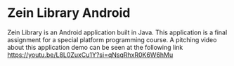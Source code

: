# Zein Library Android

Zein Library is an Android application built in Java. This application is a final assignment for a special platform programming course. A pitching video about this application demo can be seen at the following link https://youtu.be/L8L0ZuxCu1Y?si=qNsqRhxR0K6W6hMu
